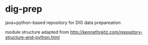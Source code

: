 dig-prep
===========

java+python-based repository for DIG data prepareation

module structure adapted from http://kennethreitz.com/repository-structure-and-python.html
